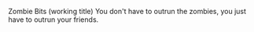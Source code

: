 Zombie Bits (working title)
You don't have to outrun the zombies, you just have to outrun your friends.
